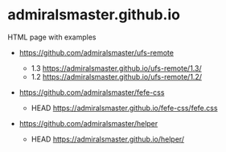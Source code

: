 admiralsmaster.github.io
========================

HTML page with examples

* https://github.com/admiralsmaster/ufs-remote
	* 1.3 https://admiralsmaster.github.io/ufs-remote/1.3/
	* 1.2 https://admiralsmaster.github.io/ufs-remote/1.2/
	
* https://github.com/admiralsmaster/fefe-css
	* HEAD https://admiralsmaster.github.io/fefe-css/fefe.css

* https://github.com/admiralsmaster/helper
	* HEAD https://admiralsmaster.github.io/helper/

